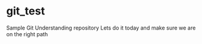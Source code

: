 # git_test
Sample Git Understanding repository
Lets do it today and make sure we are on the right path
